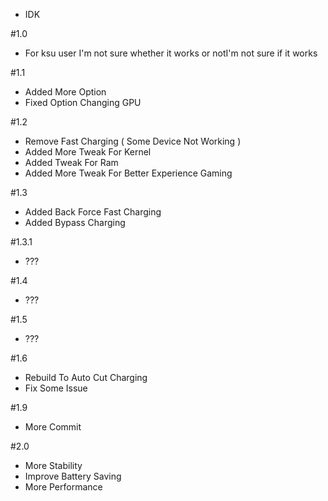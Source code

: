 - IDK

#1.0
- For ksu user I'm not sure whether it works or notI'm not sure if it works  

#1.1
- Added More Option
- Fixed Option Changing GPU

#1.2
- Remove Fast Charging ( Some Device Not Working )
- Added More Tweak For Kernel
- Added Tweak For Ram
- Added More Tweak For Better Experience Gaming

#1.3
- Added Back Force Fast Charging
- Added Bypass Charging

#1.3.1
- ???

#1.4
- ???

#1.5
- ???

#1.6
- Rebuild To Auto Cut Charging
- Fix Some Issue

#1.9
- More Commit

#2.0
- More Stability
- Improve Battery Saving
- More Performance
